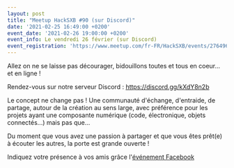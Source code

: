 ```yaml
---
layout: post
title: "Meetup HackSXB #90 (sur Discord)"
date: '2021-02-25 16:49:00 +0200'
event_date: '2021-02-26 19:00:00 +0200'
event_info: Le vendredi 26 février (sur Discord)
event_registration: 'https://www.meetup.com/fr-FR/HackSXB/events/276496389/'
---
```


Allez on ne se laisse pas décourager, bidouillons toutes et tous en coeur... et en ligne !

Rendez-vous sur notre serveur Discord : https://discord.gg/kXdY8n2b

Le concept ne change pas ! Une communauté d'échange, d'entraide, de partage, autour de la création au sens large, avec préférence pour les projets ayant une composante numérique (code, électronique, objets connectés...) mais pas que...

Du moment que vous avez une passion à partager et que vous êtes prêt(e) à écouter les autres, la porte est grande ouverte !

Indiquez votre présence à vos amis grâce l'[événement Facebook](https://www.facebook.com/events/775494793099748/)
